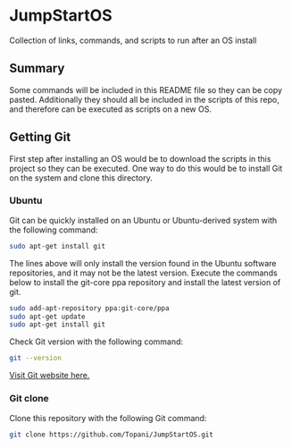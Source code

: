 # JumpStartOS
Collection of links, commands, and scripts to run after an OS install

## Summary
Some commands will be included in this README file so they can be copy pasted. Additionally they should all be included in the scripts of this repo, and therefore can be executed as scripts on a new OS.

## Getting Git
First step after installing an OS would be to download the scripts in this project so they can be executed. One way to do this would be to install Git on the system and clone this directory.
### Ubuntu
Git can be quickly installed on an Ubuntu or Ubuntu-derived system with the following command:
```bash
sudo apt-get install git
```
The lines above will only install the version found in the Ubuntu software repositories, and it may not be the latest version. Execute the commands below to install the git-core ppa repository and install the latest version of git.
```bash
sudo add-apt-repository ppa:git-core/ppa
sudo apt-get update
sudo apt-get install git
```
Check Git version with the following command:
```bash
git --version
```
[Visit Git website here.](https://git-scm.com/)
### Git clone
Clone this repository with the following Git command:
```bash
git clone https://github.com/Topani/JumpStartOS.git
```
